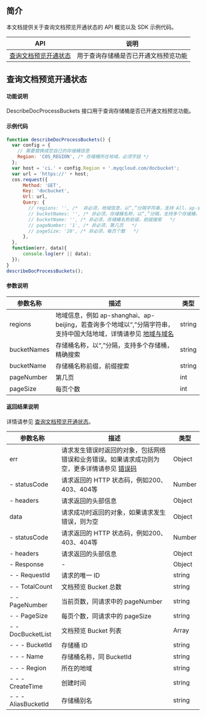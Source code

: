 ## 简介

本文档提供关于查询文档预览开通状态的 API 概览以及 SDK 示例代码。

| API  |	说明  |
|----|-----|
|  [查询文档预览开通状态](https://cloud.tencent.com/document/product/436/54057)  |用于查询存储桶是否已开通文档预览功能  | 


## 查询文档预览开通状态

#### 功能说明

DescribeDocProcessBuckets 接口用于查询存储桶是否已开通文档预览功能。

#### 示例代码

```javascript
function describeDocProcessBuckets() {
  var config = {
    // 需要替换成您自己的存储桶信息
    Region: 'COS_REGION', /* 存储桶所在地域，必须字段 */
  };
  var host = 'ci.' + config.Region + '.myqcloud.com/docbucket';
  var url = 'https://' + host;
  cos.request({
      Method: 'GET',
      Key: 'docbucket',
      Url: url,
      Query: {
        // regions: '', /* 	非必须，地域信息，以“,”分隔字符串，支持 All、ap-shanghai、ap-beijing */
        // bucketNames: '', /* 非必须，存储桶名称，以“,”分隔，支持多个存储桶，精确搜索	 */
        // bucketName: '', /* 非必须，存储桶名称前缀，前缀搜索	 */
        // pageNumber: '1', /* 非必须，第几页	 */
        // pageSize: '20', /* 非必须，每页个数	 */
      },
  },
  function(err, data){
      console.log(err || data);
  });
}
describeDocProcessBuckets();
```

#### 参数说明

| 参数名称    | 描述                                                         | 类型   |
| ----------- | ------------------------------------------------------------ | ------ |
| regions     | 地域信息，例如 ap-shanghai、ap-beijing，若查询多个地域以“,”分隔字符串，支持中国大陆地域，详情请参见 [地域与域名](https://cloud.tencent.com/document/product/460/31066) | string |
| bucketNames | 存储桶名称，以“,”分隔，支持多个存储桶，精确搜索              | string |
| bucketName  | 存储桶名称前缀，前缀搜索                                     | string |
| pageNumber  | 第几页                                                       | int |
| pageSize    | 每页个数                                                     | int |

#### 返回结果说明

详情请参见 [查询文档预览开通状态](https://cloud.tencent.com/document/product/436/54057#.E5.93.8D.E5.BA.94)。

| 参数名称      | 描述                            | 类型      |
| ------------- | ------------------------------- | --------- |
| err          | 请求发生错误时返回的对象，包括网络错误和业务错误。如果请求成功则为空，更多详情请参见 [错误码](https://cloud.tencent.com/document/product/436/7730) | Object |
| - statusCode | 请求返回的 HTTP 状态码，例如200、403、404等                  | Number |
| - headers    | 请求返回的头部信息                                           | Object |
| data         | 请求成功时返回的对象，如果请求发生错误，则为空               | Object |
| - statusCode | 请求返回的 HTTP 状态码，例如200、403、404等                  | Number |
| - headers    | 请求返回的头部信息                                           | Object |
| - Response     |        -            | Object    |
| - - RequestId     | 请求的唯一 ID                   | string    |
| - - TotalCount    | 文档预览 Bucket 总数            | string       |
| - - PageNumber    | 当前页数，同请求中的 pageNumber | string       |
| - - PageSize      | 每页个数，同请求中的 pageSize   | string       |
| - - DocBucketList | 文档预览 Bucket 列表            | Array |
| - - - BucketId      | 存储桶 ID               | string |
| - - - Name          | 存储桶名称，同 BucketId | string |
| - - - Region        | 所在的地域              | string |
| - - - CreateTime    | 创建时间                | string |
| - - - AliasBucketId | 存储桶别名              | string |
